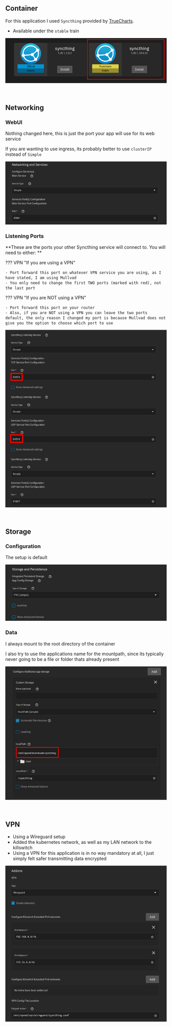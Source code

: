 ## Container

For this application I used `Syncthing` provided by [TrueCharts](https://truecharts.org/manual/Quick-Start%20Guides/01-Adding-TrueCharts/).

- Available under the `stable` train

![!Syncthing: Container](images/container.png)

<br >

## Networking 

### WebUI

Nothing changed here, this is just the port your app will use for its web service

If you are wanting to use ingress, its probably better to use `clusterIP ` instead of `Simple`

![!Networking: qbittorrent](images/networking.png)

### Listening Ports

**These are the ports your other Syncthing service will connect to. You will need to either: **

??? VPN "If you are using a VPN"

    - Port forward this port on whatever VPN service you are using, as I have stated, I am using Mullvad
    - You only need to change the first TWO ports (marked with red), not the last port

??? VPN "If you are NOT using a VPN"

    - Port forward this port on your router
    - Also, if you are NOT using a VPN you can leave the two ports default, the only reason I changed my port is because Mullvad does not give you the option to choose which port to use

![!Networking: qbittorrent](images/networking_listening.png)

<br />

## Storage

### Configuration

The setup is default

![!Storage: NZBGet](images/storage_config.png)

### Data

I always mount to the root directory of the container

I also try to use the applications name for the mountpath, since its typically never going to be a file or folder thats already present 

![!Storage: NZBGet](images/storage_data.png)

<br />

## VPN

- Using a Wireguard setup
- Added the kubernetes network, as well as my LAN network to the killswitch
- Using a VPN for this application is in no way mandatory at all, I just simply felt safer transmitting data encrypted

![!Storage: NZBGet](images/vpn.png)

<br />